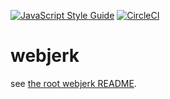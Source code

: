 [![JavaScript Style Guide](https://img.shields.io/badge/code_style-standard-brightgreen.svg)](https://standardjs.com) [![CircleCI](https://circleci.com/gh/cdaringe/webjerk.svg?style=svg)](https://circleci.com/gh/cdaringe/webjerk)

# webjerk

see [the root webjerk README](https://github.com/cdaringe/webjerk/README.md).
